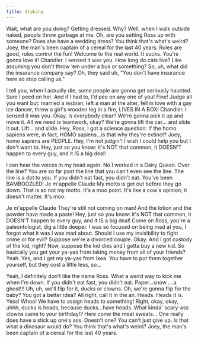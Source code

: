 ```yaml
---
title: Staking
---
```


Wait, what are you doing? Getting dressed. Why? Well, when I walk outside naked, people throw garbage at me. Oh, are you setting Ross up with someone? Does she have a wedding dress? You think that's what's weird? Joey, the man's been captain of a cereal for the last 40 years. Rules are good, rules control the fun! Welcome to the real world. It sucks. You're gonna love it! Chandler. I sensed it was you. How long do cats live? Like assuming you don't throw ‘em under a bus or something? So, uh, what did the insurance company say? Oh, they said uh, "You don't have insurance here so stop calling us."

I tell you, when I actually die, some people are gonna get seriously haunted. Sure I peed on her. And if I had to, I'd pee on any one of you! Fine! Judge all you want but: married a lesbian, left a man at the alter, fell in love with a gay ice dancer, threw a girl's wooden leg in a fire, LIVES IN A BOX! Chandler. I sensed it was you. Okay, is everybody clear? We're gonna pick it up and move it. All we need is teamwork, okay? We're gonna lift the car... and slide it out. Lift... and slide. Hey, Ross, I got a science question: If the homo sapiens were, in fact, HOMO sapiens...is that why they're extinct? Joey, homo sapiens are PEOPLE. Hey, I'm not judgin'! I wish I could help you but I don't want to. Hey, just so you know: it's NOT that common, it DOESN'T happen to every guy, and it IS a big deal!

I can hear the voices in my head again. No I worked in a Dairy Queen. Over the line? You are so far past the line that you can't even see the line. The line is a dot to you. If you didn't eat fast, you didn't eat. You've been BAMBOOZLED! Je m'appelle Claude My motto is get out before they go down. That is so not my motto. It's a moo point. It's like a cow's opinion; it doesn't matter. It's moo.

Je m'appelle Claude They're still not coming on man! And the lotion and the powder have made a paste! Hey, just so you know: it's NOT that common, it DOESN'T happen to every guy, and it IS a big deal! Come on Ross, you're a paleontologist, dig a little deeper. I was so focused on being mad at you, I forgot what it was I was mad about. Should I use my invisibility to fight crime or for evil? Suppose we're a divorced couple. Okay. And I got custody of the kid, right? Now, suppose the kid dies and I gotta buy a new kid. So basically you get your ya-yas from taking money from all of your friends? Yeah. Yes, and I get my ya-yas from Ikea. You have to put them together yourself, but they cost a little less, so...

Yeah, I definitely don't like the name Ross. What a weird way to kick me when I'm down. If you didn't eat fast, you didn't eat. Paper...snow.....a ghost!!! Uh, uh, we'll flip for it, ducks or clowns. Oh, we're gonna flip for the baby? You got a better idea? All right, call it in the air. Heads. Heads it is. Yess! Whoo! We have to assign heads to something! Right, okay, okay, uhhh, ducks is heads, because ducks...have heads. What kinda' scary-ass clowns came to your birthday!? Here come the meat sweats... One really does have a stick up one's ass. Doesn't one? You can't just give up. Is that what a dinosaur would do? You think that's what's weird? Joey, the man's been captain of a cereal for the last 40 years.
